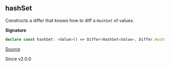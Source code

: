 ## hashSet

Constructs a differ that knows how to diff a `HashSet` of values.

**Signature**

```ts
declare const hashSet: <Value>() => Differ<HashSet<Value>, Differ.HashSet.Patch<Value>>
```

[Source](https://github.com/Effect-TS/effect/tree/main/packages/effect/src/Differ.ts#L355)

Since v2.0.0
